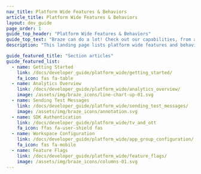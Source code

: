 ```yaml
---
nav_title: Platform Wide Features & Behaviors
article_title: Platform Wide Features & Behaviors
layout: dev_guide
page_order: 1
guide_top_header: "Platform Wide Features & Behaviors"
guide_top_text: "Braze can do a lot! Check out our capabilities, from a developer frame of mind."
description: "This landing page lists platform wide features and behaviors like workspace configuration, analytics overview, sending test messages, and feature flags."

guide_featured_title: "Section articles"
guide_featured_list:
  - name: Getting Started
    link: /docs/developer_guide/platform_wide/getting_started/
    fa_icon: fas fa-table
  - name: Analytics Overview
    link: /docs/developer_guide/platform_wide/analytics_overview/
    image: /assets/img/braze_icons/line-chart-up-01.svg
  - name: Sending Test Messages
    link: /docs/developer_guide/platform_wide/sending_test_messages/
    image: /assets/img/braze_icons/annotation.svg
  - name: SDK Authentication
    link: /docs/developer_guide/platform_wide/tv_and_ott
    fa_icon: ffas fa-user-shield fas 
  - name: Workspace Configuration
    link: /docs/developer_guide/platform_wide/app_group_configuration/
    fa_icon: fas fa-mobile
  - name: Feature Flags
    link: /docs/developer_guide/platform_wide/feature_flags/
    image: /assets/img/braze_icons/columns-01.svg
---
```

